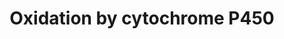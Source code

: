 ---
annotations:
- id: PW:0000375
  parent: regulatory pathway
  type: Pathway Ontology
  value: phase I biotransformation pathway via cytochrome P450
authors:
- MaintBot
- Christine Chichester
- Khanspers
- Eweitz
description: Oxidation of a substrate by Cytochrome P450. Adapted from Niesink et
  al., Chapter 3, p. 47-48.
last-edited: 2021-05-23
organisms:
- Mus musculus
redirect_from:
- /index.php/Pathway:WP1274
- /instance/WP1274
- /instance/WP1274_rr117931
revision: r117931
schema-jsonld:
- '@context': https://schema.org/
  '@id': https://wikipathways.github.io/pathways/WP1274.html
  '@type': Dataset
  creator:
    '@type': Organization
    name: WikiPathways
  description: Oxidation of a substrate by Cytochrome P450. Adapted from Niesink et
    al., Chapter 3, p. 47-48.
  keywords:
  - AC161058.2-1
  - Cyb5
  - Cyb5b
  - Cyb5r1
  - Cyb5r2
  - Cyb5r3
  - Cyb5r4
  - Cyp11a1
  - Cyp11b1
  - Cyp11b2
  - Cyp17a1
  - Cyp19a1
  - Cyp1a1
  - Cyp1a2
  - Cyp1b1
  - Cyp20a1
  - Cyp21a1
  - Cyp24a1
  - Cyp26a1
  - Cyp26b1
  - Cyp26c1
  - Cyp27a1
  - Cyp27b1
  - Cyp2e1
  - Cyp2f2
  - Cyp2r1
  - Cyp2s1
  - Cyp2u1
  - Cyp39a1
  - Cyp46a1
  - Cyp4b1
  - Cyp4f18
  - Cyp4f39
  - Cyp4v3
  - Cyp4x1
  - Cyp51
  - Cyp7a1
  - Cyp7b1
  - Cyp8b1
  - Fe2+
  - Fe3+
  - NAD+
  - NADH
  - NADP+
  - NADPH
  - O2
  - Por
  - Water
  license: CC0
  name: Oxidation by cytochrome P450
seo: CreativeWork
title: Oxidation by cytochrome P450
wpid: WP1274
---